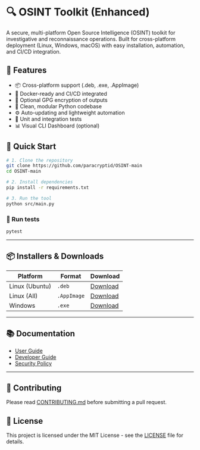 
# 🔍 OSINT Toolkit (Enhanced)

A secure, multi-platform Open Source Intelligence (OSINT) toolkit for investigative and reconnaissance operations. Built for cross-platform deployment (Linux, Windows, macOS) with easy installation, automation, and CI/CD integration.

## 🧰 Features

- 📦 Cross-platform support (.deb, .exe, .AppImage)
- 🐳 Docker-ready and CI/CD integrated
- 🔐 Optional GPG encryption of outputs
- 📄 Clean, modular Python codebase
- ⚙️ Auto-updating and lightweight automation
- 🧪 Unit and integration tests
- 📊 Visual CLI Dashboard (optional)

## 🚀 Quick Start

```bash
# 1. Clone the repository
git clone https://github.com/paracryptid/OSINT-main
cd OSINT-main

# 2. Install dependencies
pip install -r requirements.txt

# 3. Run the tool
python src/main.py
```

### 🧪 Run tests

```bash
pytest
```

---

## 📦 Installers & Downloads

| Platform | Format | Download |
|---------|--------|----------|
| Linux (Ubuntu) | `.deb` | [Download](https://github.com/paracryptid/OSINT-main/releases) |
| Linux (All) | `.AppImage` | [Download](https://github.com/paracryptid/OSINT-main/releases) |
| Windows | `.exe` | [Download](https://github.com/paracryptid/OSINT-main/releases) |

---

## 📚 Documentation

- [User Guide](docs/user_guide.md)
- [Developer Guide](docs/dev_guide.md)
- [Security Policy](SECURITY.md)

---

## 🤝 Contributing

Please read [CONTRIBUTING.md](CONTRIBUTING.md) before submitting a pull request.

## 📜 License

This project is licensed under the MIT License - see the [LICENSE](LICENSE) file for details.

